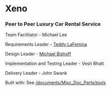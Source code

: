 # Xeno
### Peer to Peer Luxury Car Rental Service  
  
Team Facilitator - Michael Lee

Requirements Leader - [Teddy LaFemina](https://github.com/edlafem1/)

Design Leader - [Michael Bishoff](https://github.com/michaelbishoff)

Implementation and Testing Leader - Vesh Bhatt

Delivery Leader - John Swank

Built with: See [/documents/Misc_Doc_Parts/tools](https://github.com/edlafem1/xeno/blob/master/documents/Misc_Doc_Parts/tools)